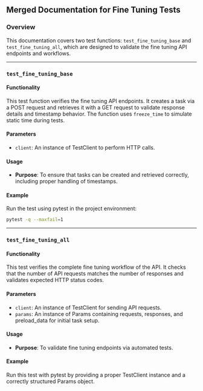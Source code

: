 ## Merged Documentation for Fine Tuning Tests

### Overview

This documentation covers two test functions: `test_fine_tuning_base` and `test_fine_tuning_all`, which are designed to validate the fine tuning API endpoints and workflows.

---

### `test_fine_tuning_base`

#### Functionality

This test function verifies the fine tuning API endpoints. It creates a task via a POST request and retrieves it with a GET request to validate response details and timestamp behavior. The function uses `freeze_time` to simulate static time during tests.

#### Parameters

- `client`: An instance of TestClient to perform HTTP calls.

#### Usage

- **Purpose**: To ensure that tasks can be created and retrieved correctly, including proper handling of timestamps.

#### Example

Run the test using pytest in the project environment:

```bash
pytest -q --maxfail=1
```

---

### `test_fine_tuning_all`

#### Functionality

This test verifies the complete fine tuning workflow of the API. It checks that the number of API requests matches the number of responses and validates expected HTTP status codes.

#### Parameters

- `client`: An instance of TestClient for sending API requests.
- `params`: An instance of Params containing requests, responses, and preload_data for initial task setup.

#### Usage

- **Purpose**: To validate fine tuning endpoints via automated tests.

#### Example

Run this test with pytest by providing a proper TestClient instance and a correctly structured Params object.